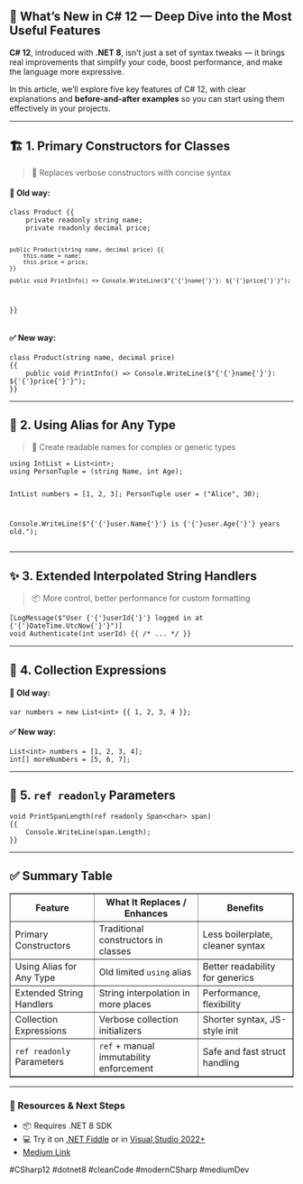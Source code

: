 <article>
  <h1>🌟 What’s New in C# 12 — Deep Dive into the Most Useful Features</h1>
  <p><strong>C# 12</strong>, introduced with <strong>.NET 8</strong>, isn’t just a set of syntax tweaks — it brings real improvements that simplify your code, boost performance, and make the language more expressive.</p>

  <p>In this article, we’ll explore five key features of C# 12, with clear explanations and <strong>before-and-after examples</strong> so you can start using them effectively in your projects.</p>
  <hr/>

  <h2>🏗️ 1. Primary Constructors for Classes</h2>
  <blockquote>🔄 Replaces verbose constructors with concise syntax</blockquote>
  <h4>📌 Old way:</h4>
  <pre><code>class Product {{
    private readonly string name;
    private readonly decimal price;

    public Product(string name, decimal price) {{
        this.name = name;
        this.price = price;
    }}

    public void PrintInfo() => Console.WriteLine($"{'{'}name{'}'}: ${'{'}price{'}'}");
}}
</code></pre>
  <h4>✅ New way:</h4>
  <pre><code>class Product(string name, decimal price)
{{
    public void PrintInfo() => Console.WriteLine($"{'{'}name{'}'}: ${'{'}price{'}'}");
}}
</code></pre>

  <hr/>
  <h2>🧩 2. Using Alias for Any Type</h2>
  <blockquote>🔧 Create readable names for complex or generic types</blockquote>
  <pre><code>using IntList = List&lt;int&gt;;
using PersonTuple = (string Name, int Age);

IntList numbers = [1, 2, 3];
PersonTuple user = ("Alice", 30);

Console.WriteLine($"{'{'}user.Name{'}'} is {'{'}user.Age{'}'} years old.");
</code></pre>

  <hr/>
  <h2>✨ 3. Extended Interpolated String Handlers</h2>
  <blockquote>📦 More control, better performance for custom formatting</blockquote>
  <pre><code>[LogMessage($"User {'{'}userId{'}'} logged in at {'{'}DateTime.UtcNow{'}'}")]
void Authenticate(int userId) {{ /* ... */ }}
</code></pre>

  <hr/>
  <h2>🧺 4. Collection Expressions</h2>
  <h4>📌 Old way:</h4>
  <pre><code>var numbers = new List&lt;int&gt; {{ 1, 2, 3, 4 }};
</code></pre>
  <h4>✅ New way:</h4>
  <pre><code>List&lt;int&gt; numbers = [1, 2, 3, 4];
int[] moreNumbers = [5, 6, 7];
</code></pre>

  <hr/>
  <h2>🧷 5. <code>ref readonly</code> Parameters</h2>
  <pre><code>void PrintSpanLength(ref readonly Span&lt;char&gt; span)
{{
    Console.WriteLine(span.Length);
}}
</code></pre>

  <hr/>
  <h2>✅ Summary Table</h2>
  <table border="1" cellpadding="6">
    <tr>
      <th>Feature</th>
      <th>What It Replaces / Enhances</th>
      <th>Benefits</th>
    </tr>
    <tr>
      <td>Primary Constructors</td>
      <td>Traditional constructors in classes</td>
      <td>Less boilerplate, cleaner syntax</td>
    </tr>
    <tr>
      <td>Using Alias for Any Type</td>
      <td>Old limited <code>using</code> alias</td>
      <td>Better readability for generics</td>
    </tr>
    <tr>
      <td>Extended String Handlers</td>
      <td>String interpolation in more places</td>
      <td>Performance, flexibility</td>
    </tr>
    <tr>
      <td>Collection Expressions</td>
      <td>Verbose collection initializers</td>
      <td>Shorter syntax, JS-style init</td>
    </tr>
    <tr>
      <td><code>ref readonly</code> Parameters</td>
      <td><code>ref</code> + manual immutability enforcement</td>
      <td>Safe and fast struct handling</td>
    </tr>
  </table>

  <hr/>
  <h3>🔗 Resources & Next Steps</h3>
  <ul>
    <li>📦 Requires .NET 8 SDK</li>
    <li>💻 Try it on <a href="https://dotnetfiddle.net/">.NET Fiddle</a> or in <a href="https://visualstudio.microsoft.com/">Visual Studio 2022+</a></li>
    <li><a href="https://medium.com/@hadi.sharifzadeh1378/whats-new-in-c-12-deep-dive-into-the-most-useful-features-71ef9cabd4b8">Medium Link</a></li>
  </ul>

  <p>#CSharp12 #dotnet8 #cleanCode #modernCSharp #mediumDev</p>
</article>
